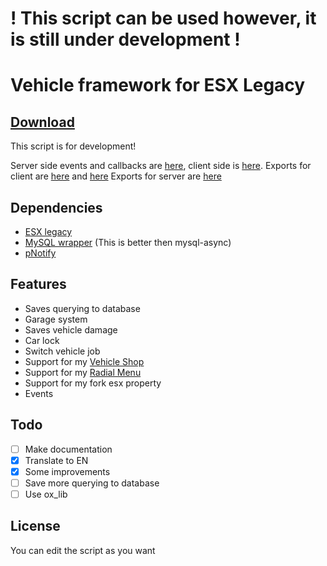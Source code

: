 # ! This script can be used however, it is still under development !
# Vehicle framework for ESX Legacy
## [Download](https://github.com/GaluzaCZ/glz_vehicles/releases/latest)

This script is for development!

Server side events and callbacks are [here](./server/events.lua), client side is [here](./client/events.lua).
Exports for client are [here](./client/utils.lua) and [here](./client/functions.lua)
Exports for server are [here](./server/functions.lua)

## Dependencies
- [ESX legacy](https://github.com/esx-framework/esx-legacy)
- [MySQL wrapper](https://forum.cfx.re/t/standalone-oxmysql-lightweight-mysql-wrapper/4755120) (This is better then mysql-async)
- [pNotify](https://github.com/Nick78111/pNotify)

## Features
- Saves querying to database
- Garage system
- Saves vehicle damage
- Car lock
- Switch vehicle job
- Support for my [Vehicle Shop](https://github.com/GaluzaCZ/glz_vehicleshop)
- Support for my [Radial Menu](https://github.com/GaluzaCZ/glz_radialmenu)
- Support for my fork esx property
- Events

## Todo
- [ ] Make documentation
- [x] Translate to EN
- [x] Some improvements
- [ ] Save more querying to database
- [ ] Use ox_lib

## License
You can edit the script as you want
